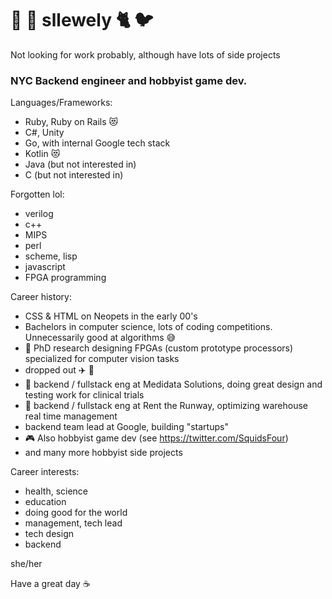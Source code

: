 # :snail: :rabbit2: sllewely :cat2: :bird:

Not looking for work probably, although have lots of side projects

### NYC **Backend engineer** and hobbyist game dev.

Languages/Frameworks:
- Ruby, Ruby on Rails :heart_eyes_cat:
- C#, Unity
- Go, with internal Google tech stack
- Kotlin :heart_eyes_cat:
- Java (but not interested in)
- C (but not interested in)

Forgotten lol:
- verilog
- c++
- MIPS
- perl
- scheme, lisp
- javascript
- FPGA programming

Career history:
- CSS & HTML on Neopets in the early 00's
- Bachelors in computer science, lots of coding competitions.  Unnecessarily good at algorithms :sweat_smile:
- :floppy_disk: PhD research designing FPGAs (custom prototype processors) specialized for computer vision tasks
- dropped out :airplane: :balloon:
- :pill: backend / fullstack eng at Medidata Solutions, doing great design and testing work for clinical trials
- :dress: backend / fullstack eng at Rent the Runway, optimizing warehouse real time management
- backend team lead at Google, building "startups"
- :video_game: Also hobbyist game dev (see https://twitter.com/SquidsFour)
- and many more hobbyist side projects

Career interests:
- health, science
- education
- doing good for the world
- management, tech lead
- tech design
- backend

she/her

Have a great day :coffee:

